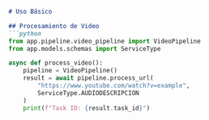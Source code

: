 
```markdown
# Uso Básico

## Procesamiento de Video
```python
from app.pipeline.video_pipeline import VideoPipeline
from app.models.schemas import ServiceType

async def process_video():
    pipeline = VideoPipeline()
    result = await pipeline.process_url(
        "https://www.youtube.com/watch?v=example",
        ServiceType.AUDIODESCRIPCION
    )
    print(f"Task ID: {result.task_id}")